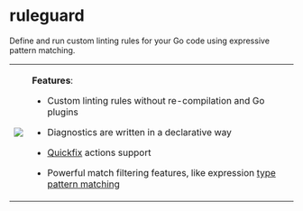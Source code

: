 # ruleguard

Define and run custom linting rules for your Go code using expressive pattern matching.

<table>
  <tr>
    <td>
      <img src="https://raw.githubusercontent.com/quasilyte/go-ruleguard/master/docs/logo2.png">
    </td>
    <td>
      
**Features**:

* Custom linting rules without re-compilation and Go plugins
* Diagnostics are written in a declarative way
* [Quickfix](https://github.com/quasilyte/go-ruleguard/blob/master/docs/gorules.md#suggestions-quickfix-support) actions support
* Powerful match filtering features, like expression [type pattern matching](https://github.com/quasilyte/go-ruleguard/blob/master/docs/gorules.md#type-pattern-matching)
      
    </td>
  </tr>
</table>


